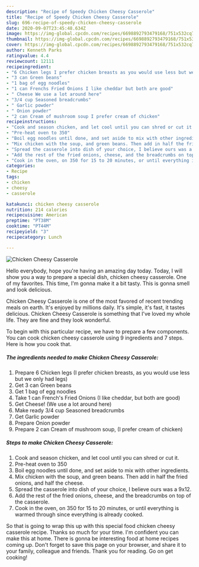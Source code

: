 ```yaml
---
description: "Recipe of Speedy Chicken Cheesy Casserole"
title: "Recipe of Speedy Chicken Cheesy Casserole"
slug: 696-recipe-of-speedy-chicken-cheesy-casserole
date: 2020-09-07T23:45:48.634Z
image: https://img-global.cpcdn.com/recipes/6698892793479168/751x532cq70/chicken-cheesy-casserole-recipe-main-photo.jpg
thumbnail: https://img-global.cpcdn.com/recipes/6698892793479168/751x532cq70/chicken-cheesy-casserole-recipe-main-photo.jpg
cover: https://img-global.cpcdn.com/recipes/6698892793479168/751x532cq70/chicken-cheesy-casserole-recipe-main-photo.jpg
author: Kenneth Parks
ratingvalue: 4.4
reviewcount: 12111
recipeingredient:
- "6 Chicken legs I prefer chicken breasts as you would use less but we only had legs"
- "3 can Green beans"
- "1 bag of egg noodles"
- "1 can Frenchs Fried Onions I like cheddar but both are good"
- " Cheese We use a lot around here"
- "3/4 cup Seasoned breadcrumbs"
- " Garlic powder"
- " Onion powder"
- "2 can Cream of mushroom soup I prefer cream of chicken"
recipeinstructions:
- "Cook and season chicken, and let cool until you can shred or cut it."
- "Pre-heat oven to 350"
- "Boil egg noodles until done, and set aside to mix with other ingredients."
- "Mix chicken with the soup, and green beans. Then add in half the fried onions, and half the cheese."
- "Spread the casserole into dish of your choice, I believe ours was a 9x12."
- "Add the rest of the fried onions, cheese, and the breadcrumbs on top of the casserole."
- "Cook in the oven, on 350 for 15 to 20 minutes, or until everything is warmed through since everything is already cooked."
categories:
- Recipe
tags:
- chicken
- cheesy
- casserole

katakunci: chicken cheesy casserole 
nutrition: 214 calories
recipecuisine: American
preptime: "PT38M"
cooktime: "PT44M"
recipeyield: "3"
recipecategory: Lunch

---
```



![Chicken Cheesy Casserole](https://img-global.cpcdn.com/recipes/6698892793479168/751x532cq70/chicken-cheesy-casserole-recipe-main-photo.jpg)

Hello everybody, hope you're having an amazing day today. Today, I will show you a way to prepare a special dish, chicken cheesy casserole. One of my favorites. This time, I'm gonna make it a bit tasty. This is gonna smell and look delicious.

Chicken Cheesy Casserole is one of the most favored of recent trending meals on earth. It's enjoyed by millions daily. It's simple, it's fast, it tastes delicious. Chicken Cheesy Casserole is something that I've loved my whole life. They are fine and they look wonderful.




To begin with this particular recipe, we have to prepare a few components. You can cook chicken cheesy casserole using 9 ingredients and 7 steps. Here is how you cook that.

<!--inarticleads1-->

##### The ingredients needed to make Chicken Cheesy Casserole:

1. Prepare 6 Chicken legs (I prefer chicken breasts, as you would use less but we only had legs)
1. Get 3 can Green beans
1. Get 1 bag of egg noodles
1. Take 1 can French&#39;s Fried Onions (I like cheddar, but both are good)
1. Get  Cheese! (We use a lot around here)
1. Make ready 3/4 cup Seasoned breadcrumbs
1. Get  Garlic powder
1. Prepare  Onion powder
1. Prepare 2 can Cream of mushroom soup, (I prefer cream of chicken)




<!--inarticleads2-->

##### Steps to make Chicken Cheesy Casserole:

1. Cook and season chicken, and let cool until you can shred or cut it.
1. Pre-heat oven to 350
1. Boil egg noodles until done, and set aside to mix with other ingredients.
1. Mix chicken with the soup, and green beans. Then add in half the fried onions, and half the cheese.
1. Spread the casserole into dish of your choice, I believe ours was a 9x12.
1. Add the rest of the fried onions, cheese, and the breadcrumbs on top of the casserole.
1. Cook in the oven, on 350 for 15 to 20 minutes, or until everything is warmed through since everything is already cooked.




So that is going to wrap this up with this special food chicken cheesy casserole recipe. Thanks so much for your time. I'm confident you can make this at home. There is gonna be interesting food at home recipes coming up. Don't forget to save this page on your browser, and share it to your family, colleague and friends. Thank you for reading. Go on get cooking!

